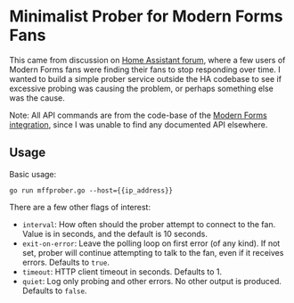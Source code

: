 # Minimalist Prober for Modern Forms Fans

This came from discussion on
[Home Assistant forum](https://community.home-assistant.io/t/modern-forms-smart-fans-integration/109318/36),
where a few users of Modern Forms fans were finding their fans to stop
responding over time. I wanted to build a simple prober service outside the HA
codebase to see if excessive probing was causing the problem, or perhaps
something else was the cause.

Note: All API commands are from the code-base of the
[Modern Forms integration](https://github.com/jimpastos/ha-modernforms), since
I was unable to find any documented API elsewhere.

## Usage

Basic usage: 

```shell
go run mffprober.go --host={{ip_address}}
```

There are a few other flags of interest:

- `interval`: How often should the prober attempt to connect to the fan. Value
  is in seconds, and the default is 10 seconds.
- `exit-on-error`: Leave the polling loop on first error (of any kind). If not
  set, prober will continue attempting to talk to the fan, even if it receives
  errors. Defaults to `true`.
- `timeout`: HTTP client timeout in seconds. Defaults to 1.
- `quiet`: Log only probing and other errors. No other output is produced.
  Defaults to `false`.
